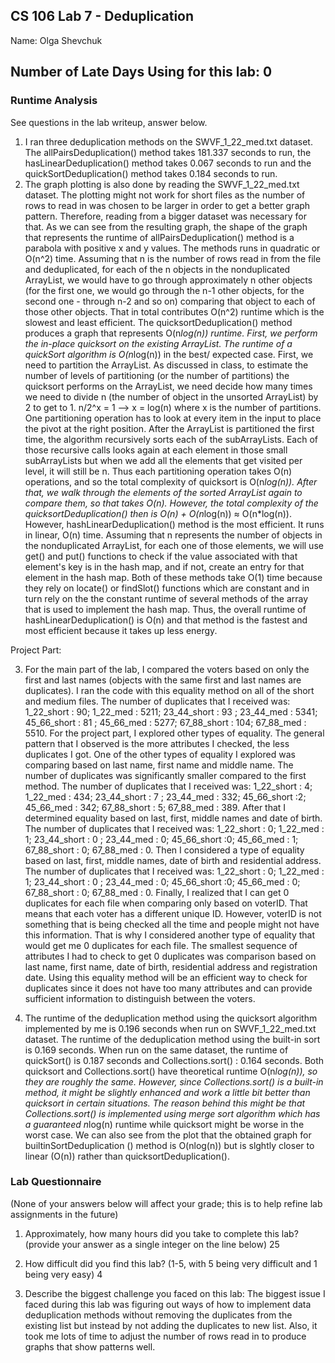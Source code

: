 ## CS 106 Lab 7 - Deduplication

Name: Olga Shevchuk

Number of Late Days Using for this lab:
0
---

### Runtime Analysis

See questions in the lab writeup, answer below.
1) I ran three deduplication methods on the SWVF_1_22_med.txt dataset. The allPairsDeduplication() method takes 181.337 seconds to run, 
the hasLinearDeduplication() method takes 0.067 seconds to run and the quickSortDeduplication() method takes 0.184 seconds to run.
2) The graph plotting is also done by reading the SWVF_1_22_med.txt dataset. The plotting might not work for short files as the number of rows to read in was chosen to be larger in order to get a better graph pattern. Therefore, reading from a bigger dataset was necessary for that. As we can see from the resulting graph, the shape of the graph that represents the runtime of allPairsDeduplication() method is a parabola with positive x and y values. The methods runs in quadratic or O(n^2) time. Assuming that n is the number of rows read in from the file and deduplicated, for each of the n objects in the nonduplicated ArrayList, we would have to go through approximately n other objects (for the first one, we would go through the n-1 other objects, for the second one - through n-2 and so on) comparing that object to each of those other objects. That in total contributes O(n^2) runtime which is the slowest and least efficient. The quicksortDeduplication() method produces a graph that represents O(n*log(n)) runtime. First, we perform the in-place quicksort on the existing ArrayList. The runtime of a quickSort algorithm is O(n*log(n)) in the best/ expected case. First, we need to partition the ArrayList. As discussed in class, to estimate the number of levels of partitioning (or the number of partitions) the quicksort performs on the ArrayList, we need decide how many times we need to divide n (the number of object in the unsorted ArrayList) by 2 to get to 1. n/2^x = 1 --> x = log(n) where x is the number of partitions. One partitioning operation has to look at every item in the input to place the pivot at the right position. After the ArrayList is partitioned the first time, the algorithm recursively sorts each of the subArrayLists. Each of those recursive calls looks again at each element in those small subArrayLists but when we add all the elements that get visited per level, it will still be n. Thus each partitioning operation takes O(n) operations, and so the total complexity of quicksort is O(n*log(n)). After that, we walk through the elements of the sorted ArrayList again to compare them, so that takes O(n). However, the total complexity of the quicksortDeduplication() then is O(n) + O(n*log(n)) ≈ O(n*log(n)). However, hashLinearDeduplication() method is the most efficient. It runs in linear, O(n) time. Assuming that n represents the number of objects in the nonduplicated ArrayList, for each one of those elements, we will use get() and put() functions to check if the value associated with that element's key is in the hash map, and if not, create an entry for that element in the hash map. Both of these methods take O(1) time because they rely on locate() or findSlot() functions which are constant and in turn rely on the the constant runtime of several methods of the array that is used to implement the hash map. Thus, the overall runtime of hashLinearDeduplication() is O(n) and that method is the fastest and most efficient because it takes up less energy. 

Project Part:

3) For the main part of the lab, I compared the voters based on only the first and last names (objects with the same first and last names are duplicates). I ran the code with this equality method on all of the short and medium files. The number of duplicates that I received was: 1_22_short : 90; 1_22_med : 5211; 23_44_short : 93 ; 23_44_med : 5341; 45_66_short : 81 ; 45_66_med : 5277; 67_88_short : 104; 67_88_med : 5510. For the project part, I explored other types of equality. The general pattern that I observed is the more attributes I checked, the less duplicates I got. One of the other types of equality I explored was comparing based on last name, first name and middle name. The number of duplicates was significantly smaller compared to the first method.  The number of duplicates that I received was: 1_22_short : 4; 1_22_med : 434; 23_44_short : 7 ; 23_44_med : 332; 45_66_short :2; 45_66_med : 342; 67_88_short : 5; 67_88_med : 389. After that I determined equality based on last, first, middle names and date of birth. The number of duplicates that I received was: 1_22_short : 0; 1_22_med : 1; 23_44_short : 0 ; 23_44_med : 0; 45_66_short :0; 45_66_med : 1; 67_88_short : 0; 67_88_med : 0. Then I considered a type of equality based on last, first, middle names, date of birth and residential address. The number of duplicates that I received was: 1_22_short : 0; 1_22_med : 1; 23_44_short : 0 ; 23_44_med : 0; 45_66_short :0; 45_66_med : 0; 67_88_short : 0; 67_88_med : 0. Finally, I realized that I can get 0 duplicates for each file when comparing only based on voterID. That means that each voter has a different unique ID. However, voterID is not something that is being checked all the time and people might not have this information. That is why I considered another type of equality that would get me 0 duplicates for each file. The smallest sequence of attributes I had to check to get 0 duplicates was comparison based on last name, first name, date of birth, residential address and registration date. Using this equality method will be an efficient way to check for duplicates since it does not have too many attributes and can provide sufficient information to distinguish between the voters.

4) The runtime of the deduplication method using the quicksort algorithm implemented by me is 0.196 seconds when run on SWVF_1_22_med.txt dataset. The runtime of the deduplication method using the built-in sort is 0.169 seconds. When run on the same dataset, the runtime of quickSort() is 0.187 seconds and Collections.sort() : 0.164 seconds. Both quicksort and Collections.sort() have theoretical runtime O(n*log(n)), so they are roughly the same. However, since Collections.sort() is a built-in method, it might be slightly enhanced and work a little bit better than quicksort in certain situations. The reason behind this might be that Collections.sort() is implemented using merge sort algorithm which has a guaranteed n*log(n) runtime while quicksort might be worse in the worst case. We can also see from the plot that the obtained graph for builtinSortDeduplication () method is O(nlog(n)) but is slghtly closer to linear (O(n)) rather than quicksortDeduplication().



### Lab Questionnaire

(None of your answers below will affect your grade; this is to help refine lab
assignments in the future)

1. Approximately, how many hours did you take to complete this lab? (provide
  your answer as a single integer on the line below) 25

2. How difficult did you find this lab? (1-5, with 5 being very difficult and 1
  being very easy) 4

3. Describe the biggest challenge you faced on this lab: The biggest issue I faced during this lab was figuring out ways of how to implement data deduplication methods without removing the duplicates from the existing list but instead by not adding the duplicates to new list. Also, it took 
me lots of time to adjust the number of rows read in to produce graphs that show patterns well.
